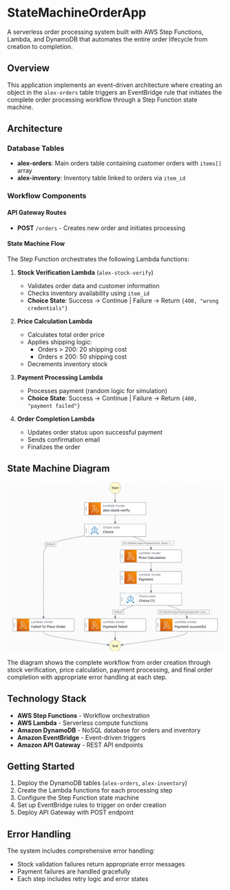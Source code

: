 # StateMachineOrderApp

A serverless order processing system built with AWS Step Functions, Lambda, and DynamoDB that automates the entire order lifecycle from creation to completion.

## Overview

This application implements an event-driven architecture where creating an object in the `alex-orders` table triggers an EventBridge rule that initiates the complete order processing workflow through a Step Function state machine.

## Architecture

### Database Tables
- **alex-orders**: Main orders table containing customer orders with `items[]` array
- **alex-inventory**: Inventory table linked to orders via `item_id`

### Workflow Components

#### API Gateway Routes
- **POST** `/orders` - Creates new order and initiates processing

#### State Machine Flow
The Step Function orchestrates the following Lambda functions:

1. **Stock Verification Lambda** (`alex-stock-verify`)
   - Validates order data and customer information
   - Checks inventory availability using `item_id`
   - **Choice State**: Success → Continue | Failure → Return `{400, "wrong credentials"}`

2. **Price Calculation Lambda**
   - Calculates total order price
   - Applies shipping logic:
     - Orders > 200: 20 shipping cost
     - Orders ≤ 200: 50 shipping cost
   - Decrements inventory stock

3. **Payment Processing Lambda**
   - Processes payment (random logic for simulation)
   - **Choice State**: Success → Continue | Failure → Return `{400, "payment failed"}`

4. **Order Completion Lambda**
   - Updates order status upon successful payment
   - Sends confirmation email
   - Finalizes the order

## State Machine Diagram

![State Machine Flow](statemachine.png)

The diagram shows the complete workflow from order creation through stock verification, price calculation, payment processing, and final order completion with appropriate error handling at each step.

## Technology Stack

- **AWS Step Functions** - Workflow orchestration
- **AWS Lambda** - Serverless compute functions
- **Amazon DynamoDB** - NoSQL database for orders and inventory
- **Amazon EventBridge** - Event-driven triggers
- **Amazon API Gateway** - REST API endpoints

## Getting Started

1. Deploy the DynamoDB tables (`alex-orders`, `alex-inventory`)
2. Create the Lambda functions for each processing step
3. Configure the Step Function state machine
4. Set up EventBridge rules to trigger on order creation
5. Deploy API Gateway with POST endpoint

## Error Handling

The system includes comprehensive error handling:
- Stock validation failures return appropriate error messages
- Payment failures are handled gracefully
- Each step includes retry logic and error states
